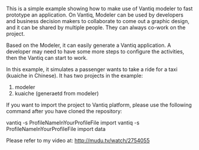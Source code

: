This is a simple example showing how to make use of Vantiq modeler to fast prototype an application. On Vantiq, Modeler can be used by developers and business decision makers to collaborate to come out a graphic design, and it can be shared by multiple people. They can always co-work on the project.

Based on the Modeler, it can easily generate a Vantiq application. A developer may need to have some more steps to configure the activities, then the Vantiq can start to work.

In this example, it simulates a passenger wants to take a ride for a taxi (kuaiche in Chinese). It has two projects in the example:

1) modeler
2) kuaiche (generaetd from modeler)

If you want to import the project to Vantiq platform, please use the following command after you have cloned the repository:

vantiq -s ProfileNameInYourProfileFile import
vantiq -s ProfileNameInYourProfileFile import data 

Please refer to my video at: http://mudu.tv/watch/2754055